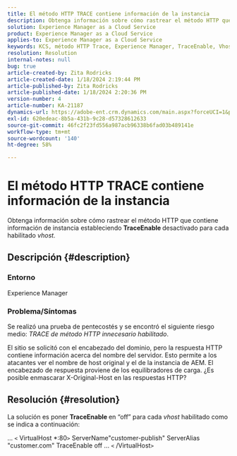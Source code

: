 ```yaml
---
title: El método HTTP TRACE contiene información de la instancia
description: Obtenga información sobre cómo rastrear el método HTTP que contiene información de instancia.
solution: Experience Manager as a Cloud Service
product: Experience Manager as a Cloud Service
applies-to: Experience Manager as a Cloud Service
keywords: KCS, método HTTP Trace, Experience Manager, TraceEnable, Vhost
resolution: Resolution
internal-notes: null
bug: true
article-created-by: Zita Rodricks
article-created-date: 1/18/2024 2:19:44 PM
article-published-by: Zita Rodricks
article-published-date: 1/18/2024 2:20:36 PM
version-number: 4
article-number: KA-21187
dynamics-url: https://adobe-ent.crm.dynamics.com/main.aspx?forceUCI=1&pagetype=entityrecord&etn=knowledgearticle&id=41a8f49e-0cb6-ee11-a569-6045bd0065f9
exl-id: 620edeac-8b5a-431b-9c28-d57328612633
source-git-commit: 46fc2f23fd556a987acb96338b6fad03b489141e
workflow-type: tm+mt
source-wordcount: '140'
ht-degree: 58%

---
```


# El método HTTP TRACE contiene información de la instancia


Obtenga información sobre cómo rastrear el método HTTP que contiene información de instancia estableciendo <b>TraceEnable </b>desactivado para cada habilitado *vhost.*

## Descripción {#description}


### <b>Entorno</b>

Experience Manager



### <b>Problema/Síntomas</b>

Se realizó una prueba de pentecostés y se encontró el siguiente riesgo medio: *TRACE de método HTTP innecesario habilitado*.

El sitio se solicitó con el encabezado del dominio, pero la respuesta HTTP contiene información acerca del nombre del servidor. Esto permite a los atacantes ver el nombre de host original y el de la instancia de AEM. El encabezado de respuesta proviene de los equilibradores de carga. ¿Es posible enmascarar X-Original-Host en las respuestas HTTP?


## Resolución {#resolution}


La solución es poner <b>TraceEnable </b>en “off” para cada *vhost* habilitado como se indica a continuación:

...
`<` VirtualHost \*:80`>`
ServerName&quot;customer-publish&quot; ServerAlias &quot;customer.com&quot; TraceEnable off ...
`<` /VirtualHost`>`
